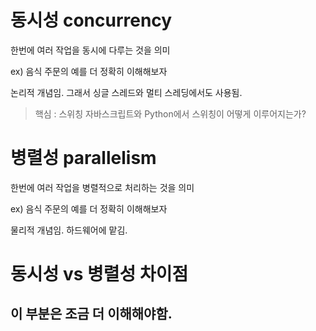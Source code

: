 # 동시성 concurrency
한번에 여러 작업을 동시에 다루는 것을 의미 

ex) 음식 주문의 예를 더 정확히 이해해보자

논리적 개념임. 그래서 싱글 스레드와 멀티 스레딩에서도 사용됨.

> 핵심 : 스위칭 
> 자바스크립트와 Python에서 스위칭이 어떻게 이루어지는가?

# 병렬성 parallelism
한번에 여러 작업을 병렬적으로 처리하는 것을 의미

ex) 음식 주문의 예를 더 정확히 이해해보자

물리적 개념임. 하드웨어에 맡김.


# 동시성 vs 병렬성 차이점

 
## 이 부분은 조금 더 이해해야함.
